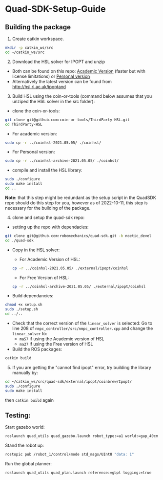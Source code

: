 # Quad-SDK-Setup-Guide

## Building the package
1. Create catkin workspace.
```bash
mkdir -p catkin_ws/src
cd ~/catkin_ws/src
```
2. Download the HSL solver for IPOPT and unzip
 - Both can be found on this repo: [Academic Version](./coinhsl/Academic/) (faster but with license limitations) or [Personal version](./coinhsl/Personal/) 
 - Alternatively the latest version can be found from http://hsl.rl.ac.uk/ipoptand 
3. Build HSL using the coin-or-tools (command below assumes that you unziped the HSL solver in the src folder): 
- clone the coin-or-tools:
```bash
git clone git@github.com:coin-or-tools/ThirdParty-HSL.git
cd ThirdParty-HSL
```
- For academic version:
```bash 
sudo cp -r ../coinhsl-2021.05.05/ ./coinhsl/
```
- For Personal version:
```bash 
sudo cp -r ../coinhsl-archive-2021.05.05/ ./coinhsl/
```
- compile and install the HSL library:
```bash
sudo ./configure
sudo make install
cd ..
```
**Note:** that this step might be redundant as the setup script in the QuadSDK repo should do this step for you, however as of 2022-10-11, this step is necessary for the building of the package.  

4. clone and setup the quad-sdk repo:
- setting up the repo with dependacies:
```bash
git clone git@github.com:robomechanics/quad-sdk.git -b noetic_devel
cd ./quad-sdk
```
- Copy in the HSL solver:
  - For Academic Version of HSL:
  ```bash
  cp -r ../coinhsl-2021.05.05/ ./external/ipopt/coinhsl
  ```

  - For Free Version of HSL:
  ```bash
  cp -r ../coinhsl-archive-2021.05.05/ ./external/ipopt/coinhsl
  ```
- Build dependancies:
```bash
chmod +x setup.sh
sudo ./setup.sh
cd ../..
```
- Check that the correct version of the ```linear_solver``` is selected:
Go to line 208 of ```nmpc_controller/src/nmpc_controller.cpp``` and change the ```linear_solver``` to:
  - ```ma57``` if using the Academic version of HSL
  - ```ma27``` if using the Free version of HSL
- Build the ROS packages:
```bash
catkin build
```
5. If you are getting the "cannot find ipopt" error, try building the library manually by:
```bash
cd ~/catkin_ws/src/quad-sdk/external/ipopt/coinbrew/Ipopt/
sudo ./configure
sudo make install
```
then ```catkin build``` again

## Testing:
Start gazebo world: 
```bash
roslaunch quad_utils quad_gazebo.launch robot_type:=a1 world:=gap_40cm
```
Stand the robot up:
```bash
rostopic pub /robot_1/control/mode std_msgs/UInt8 "data: 1"
```
Run the global planner:
```bash
roslaunch quad_utils quad_plan.launch reference:=gbpl logging:=true
```

